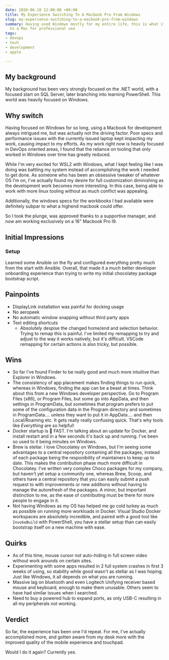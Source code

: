 ```yaml
---
date: 2020-06-18 12:00:00 +00:00
title: My Experience Switching To A Macbook Pro From Windows
slug: my-experience-switching-to-a-macbook-pro-from-windows
summary: Having used Windows mostly for my entire life, this is what it was like switching
  to a Mac for professional use
tags:
- devops
- tech
- development
- apple

---
```

## My background

My background has been very strongly focused on the .NET world, with a focused start on SQL Server, later branching into learning PowerShell.
This world was heavily focused on Windows.

## Why switch

Having focused on Windows for so long, using a Macbook for development always intrigued me, but was actually not the driving factor.
Poor specs and performance issues with the currently issued laptop kept impacting my work, causing impact to my efforts.
As my work right now is heavily focused in DevOps oriented areas, I found that the reliance on tooling that only worked in Windows over time has greatly reduced.

While I'm very excited for WSL2 with Windows, what I kept feeling like I was doing was battling my system instead of accomplishing the work I needed to get done.
As someone who has been an obsessive tweaker of whatever OS I'm on, I've actually found my desire for full customization diminishing as the development work becomes more interesting.
In this case, being able to work with more linux tooling without as much conflict was appealing.

Additionally, the windows specs for the workbooks I had available were definitely subpar to what a highend macbook could offer.

So I took the plunge, was approved thanks to a supportive manager, and now am working exclusively on a 16" Macbook Pro I9.

## Initial Impressions

### Setup

Learned some Ansible on the fly and configured everything pretty much from the start with Ansible.
Overall, that made it a much better developer onboarding experience than trying to write my initial chocolatey package bootstrap script.

## Painpoints

* DisplayLink installation was painful for docking usage
* No aeropeek
* No automatic window snapping without third party apps
* Text editing shortcuts
  * Absolutely despise the changed home/end and selection behavior. Trying to remap this is painful. I've limited my remapping to try and adjust to the way it works natively, but it's difficult. VSCode remapping for certain actions is also tricky, but possible.

## Wins

* So far I've found Finder to be really good and much more intuitive than Explorer in Windows.
* The consistency of app placement makes finding things to run quick, whereas in Windows, finding the app can be a beast at times. Think about this from a new Windows developer perspective. Go to Program Files (x86), or Program Files, but some go into AppData, and then settings in ProgramData, but sometimes that program prefers to put some of the configuration data in the Program directory and sometimes in ProgramData.... unless they want to put it in AppData.... and then Local/Roaming etc. It gets really really confusing quick. That's why tools like _Everything_ are so helpful!
* Docker startup is 🚀 FAST. I'm talking about an update for Docker, and install restart and in a few seconds it's back up and running. I've been so used to it being minutes on Windows.
* Brew is stellar. I love Chocolatey on Windows, but I'm seeing some advantages to a central repository containing all the packages, instead of each package being the responibility of maintainers to keep up to date. This makes the contribution phase much more difficult in Chocolatey. I've written very complex Choco packages for my company, but haven't yet setup a community one, whereas Brew, Scoop, and others have a central repository that you can easily submit a push request to with improvements or new additions without having to manage the autorefresh of the packages. A minor, but important distinction to me, as the ease of contributing must be there for more people to engage in it.
* Not having Windows as my OS has helped me go cold turkey as much as possible on running more workloads in Docker. Visual Studio Docker workspaces are absolutely incredible, and paired with a good tool like `InvokeBuild` with PowerShell, you have a stellar setup than can easily bootstrap itself on a new machine with ease.

## Quirks

* As of this time, mouse cursor not auto-hiding in full screen video without work arounds on certain sites.
* Experimenting with some apps resulted in 2 full system crashes in first 3 weeks of using, so stability while good wasn't as stellar as I was hoping. Just like Windows, it all depends on what you are running.
* Massive lag on bluetooth and even Logitech Unifying receiver based mouse and keyboard, enough to make them unusable. Others seem to have had similar issues when I searched.
* Need to buy a powered hub to expand ports, as only USB-C resulting in all my peripherals not working.

## Verdict

So far, the experience has been one I'd repeat.
For me, I've actually accomplished more, and gotten aware from my desk more with the improved quality of the mobile experience and touchpad.

Would I do it again?
Currently yes.
